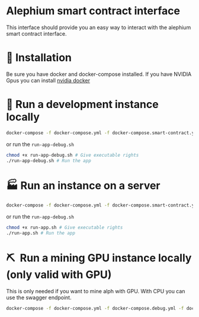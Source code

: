 # Alephium smart contract interface

This interface should provide you an easy way to interact with the alephium smart contract interface.

# 🐞 Installation

Be sure you have docker and docker-compose installed. If you have NVIDIA Gpus you can install [nvidia docker](https://docs.nvidia.com/datacenter/cloud-native/container-toolkit/install-guide.html)

# 🚜 Run a development instance locally

```bash
docker-compose -f docker-compose.yml -f docker-compose.smart-contract.yml -f docker-compose.debug.yml up
```

or run the `run-app-debug.sh`

```bash
chmod +x run-app-debug.sh # Give executable rights
./run-app-debug.sh # Run the app
```

# 🏭 Run an instance on a server

```bash
docker-compose -f docker-compose.yml -f docker-compose.smart-contract.yml up
```

or run the `run-app-debug.sh`

```bash
chmod +x run-app.sh # Give executable rights
./run-app.sh # Run the app
```

# ⛏️  Run a mining GPU instance locally (only valid with GPU)

This is only needed if you want to mine alph with GPU. With CPU you can use the swagger endpoint.

```bash
docker-compose -f docker-compose.yml -f docker-compose.debug.yml -f docker-compose.gpu-miner.yml up
```